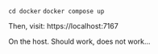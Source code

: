 `cd docker`
`docker compose up`

Then, visit:
https://localhost:7167

On the host. Should work, does not work...
